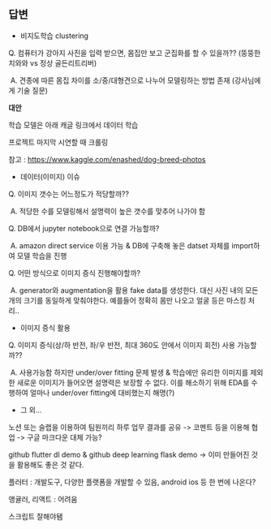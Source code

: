 ## 답변

- 비지도학습 clustering

Q. 컴퓨터가 강아지 사진을 입력 받으면, 몸집만 보고 군집화를 할 수 있을까?? (뚱뚱한 치와와 vs 정상 골든리트리버)

​	A. 견종에 따른 몸집 차이를 소/중/대형견으로 나누어 모델링하는 방법 존재 (강사님에게 기술 질문)



**대안**

학습 모델은 아래 캐글 링크에서 데이터 학습

프로젝트 마지막 시연할 때 크롤링

참고 : https://www.kaggle.com/enashed/dog-breed-photos



- 데이터(이미지) 이슈

Q. 이미지 갯수는 어느정도가 적당할까??

​	A. 적당한 수를 모델링해서 설명력이 높은 갯수를 맞추어 나가야 함

Q. DB에서 jupyter notebook으로 연결 가능할까?

​	A. amazon direct service 이용 가능 & DB에 구축해 놓은 datset 자체를 import하여 모델 학습을 진행

Q. 어떤 방식으로 이미지 증식 진행해야할까?

​	A. generator와 augmentation을 활용 fake data를 생성한다. 대신 사진 내의 모든 개의 크기를 동일하게 맞춰야한다. 예를들어 정확히 몸만 나오고 얼굴 등은 마스킹 처리..



- 이미지 증식 활용

Q. 이미지 증식(상/하 반전, 좌/우 반전, 최대 360도 안에서 이미지 회전) 사용 가능할까??

​	A. 사용가능함 하지만 under/over fitting 문제 발생 & 학습에만 유리한 이미지를 제외한 새로운 이미지가 들어오면 설명력은 보장할 수 없다. 이를 해소하기 위해 EDA를 수행하여 얼마나 under/over fitting에 대비했는지 해명(?)



- 그 외...

노션 또는 슬랩을 이용하여 팀원끼리 하루 업무 결과를 공유 -> 코멘트 등을 이용해 협업 -> 구글 마크다운 대체 가능?

github flutter dl demo & github deep learning flask demo -> 이미 만들어진 것을 활용해도 좋은 것 같다.

플러터 : 개발도구, 다양한 플랫폼을 개발할 수 있음, android ios 등 한 번에 나온다?

앵귤러, 리액트 : 어려움

스크립트 잘해야됌

























